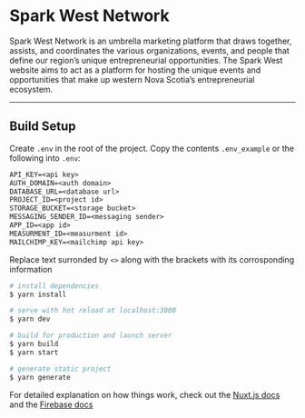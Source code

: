 # Spark West Network

Spark West Network is an umbrella marketing platform that draws
together, assists, and coordinates the various organizations,
events, and people that define our region’s unique entrepreneurial
opportunities. The Spark West website aims to act as a platform
for hosting the unique events and opportunities that make up
western Nova Scotia’s entrepreneurial ecosystem.

---

## Build Setup

Create `.env` in the root of the project.
Copy the contents `.env_example` or the following into `.env`:

```txt
API_KEY=<api key>
AUTH_DOMAIN=<auth domain>
DATABASE_URL=<database url>
PROJECT_ID=<project id>
STORAGE_BUCKET=<storage bucket>
MESSAGING_SENDER_ID=<messaging sender>
APP_ID=<app id>
MEASURMENT_ID=<measurment id>
MAILCHIMP_KEY=<mailchimp api key>
```

Replace text surronded by `<>` along with the brackets with its corrosponding information

```bash
# install dependencies
$ yarn install

# serve with hot reload at localhost:3000
$ yarn dev

# build for production and launch server
$ yarn build
$ yarn start

# generate static project
$ yarn generate
```

For detailed explanation on how things work, check out the [Nuxt.js docs](https://nuxtjs.org) and the [Firebase docs](https://firebase.google.com/docs)
